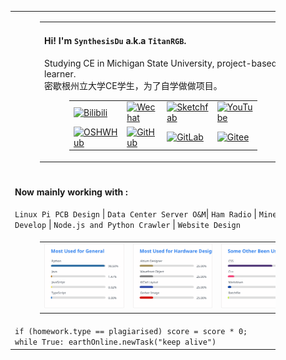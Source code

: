 <figure><table><thead></thead><tbody></tbody><tbody>
<tr><td><figure><table>
<thead></thead><tbody><tr><td><h4>Hi! I'm <code>SynthesisDu</code> a.k.a <code>TitanRGB</code>.</h4><p>Studying CE in Michigan State University, project-based learner.</br>密歇根州立大学CE学生，为了自学做做项目。</p><figure><table><thead></thead><tbody><tr><td><a href='https://space.bilibili.com/62596542'><img src="https://img.shields.io/badge/-泰坦RGB-fb7299?style=flat&amp;logo=Bilibili&amp;logoColor=white" referrerpolicy="no-referrer" alt="Bilibili"></a></td><td><a href='https://mp.weixin.qq.com/mp/profile_ext?action=home&amp;__biz=MzIxODQ0NzQ1OQ==&amp;scene=124&amp;uin=&amp;key=&amp;devicetype=Windows+10+x64&amp;version=63010043&amp;lang=zh_CN&amp;a8scene=7&amp;fontgear=2'><img src="https://img.shields.io/badge/-SynthesisDu-green?style=flat&amp;logo=Wechat&amp;logoColor=white" referrerpolicy="no-referrer" alt="Wechat"></a></td><td><a href='https://sketchfab.com/SynthesisDu'><img src="https://img.shields.io/badge/-SynthesisDu-1CAAD9?style=flat&amp;logo=Sketchfab&amp;logoColor=white" referrerpolicy="no-referrer" alt="Sketchfab"></a></td><td><a href='https://www.youtube.com/channel/UC81J1wPu1f1Dm3R8yWnrDqw'><img src="https://img.shields.io/badge/-SynRGB-FF0000?style=flat&amp;logo=YouTube&amp;logoColor=white" referrerpolicy="no-referrer" alt="YouTube"></a></td></tr>
<tr><td><a href='https://oshwhub.com/RGB_YES'><img src="https://img.shields.io/badge/-RGB_YES-5588ff?style=flat&amp;logo=data:image/png;base64,iVBORw0KGgoAAAANSUhEUgAAAB4AAAAeCAYAAAA7MK6iAAAA2UlEQVRIie1W0RLDIAjD3f7/l9nTro4RCFivvd3y1oomQQXlKoyZV1VZGTZwgLjPoHGEPRqGPXUK/kM8FwiHM6bOmAvGsefGLmy/U/eR41LqJnLKPXJcJbUC7DZ8rWeJbRB1WgsCIDGalCE61XSqV1zS5J17zJCnZ2QH8SwAolJA6EUZ7HQc4k/8+8TdU13uRha3TvVKCV0ilqzTdODtcdTAbbNn4MZax2kDD0R5gAJRWzw1rV5/j/aYdV8ifCO7x6UHnDMPgi0gkYDWG61aQKKKteW+nwsReQHXpy5D9yKlhQAAAABJRU5ErkJggg==&amp;logoColor=white" referrerpolicy="no-referrer" alt="OSHWHub"></a></td><td><a href='https://github.com/TitanRGB'><img src="https://img.shields.io/badge/-TitanRGB-3A3A3A?style=flat&amp;logo=GitHub&amp;logoColor=white" referrerpolicy="no-referrer" alt="GitHub"></a></td><td><a href='https://gitlab.com/SynthesisDu'><img src="https://img.shields.io/badge/-SynthesisDu-FFFFFF?style=flat&amp;logo=GitLab&amp" referrerpolicy="no-referrer" alt="GitLab"></a></td><td><a href='https://gitee.com/ddzbxh'><img src="https://img.shields.io/badge/-ddzbxh-C71D23?style=flat&amp;logo=Gitee&amp;logoColor=white" referrerpolicy="no-referrer" alt="Gitee"></a></td></tr>
</tbody>
<tbody></tbody>
</table></figure>
</td><td><img src="https://github-readme-stats.vercel.app/api?username=TitanRGB&show_icons=true&include_all_commits=true" /></td></tr></tbody>
<tbody></tbody>
</table></figure></td></tr>
<tr><td><h4>Now mainly working with :</h4><code>Linux Pi PCB Design</code> | <code>Data Center Server O&amp;M</code>|  <code>Ham Radio</code> | <code>Minecraft Mod Develop</code> | <code>Node.js and Python Crawler</code> | <code>Website Design</code></td></tr>
<tr><td><figure><table>
<thead></thead><tbody>
<tr><td><!-- https://github-readme-stats.vercel.app/api/top-langs/?username=TitanRGB&langs_count=4&hide=HTML,CSS,Roff,TeX,Jupyter%20Notebook,Fortran,Cython,Batchfile,Makefile --><img src="./svg/Most Used for General.svg" /></td><td><!-- https://github-readme-stats.vercel.app/api/top-langs/?username=TitanRGB&langs_count=4&hide=C%2B%2B,Java,Python,JavaScript,Typescript,HTML,CSS,Roff,TeX,Jupyter%20Notebook,Fortran,Cython,Batchfile,Makefile --><img src="./svg/Most Used for Hardware Design.svg" /></td><td><!-- https://github-readme-stats.vercel.app/api/top-langs/?username=TitanRGB&langs_count=4&hide=Altium%20Designer,Wavefront%20Object,KiCad%20Layout,Gerber%20Image,Java,Python,JavaScript,Typescript,TeX,Roff,Jupyter%20Notebook,Fortran,Cython,HTML,Makefile --><img src="./svg/Some Other Been Used.svg" /></td></tr>
</tbody><tbody></tbody>
</table></figure></td></tr>
<tr><td><code class='language-java' lang='java'>if (homework.type == plagiarised) score = score * 0;</code><br/><code class='language-python' width="60%" lang='python'>while True: earthOnline.newTask("keep alive")</code></td></tr>
</tbody></table></figure>